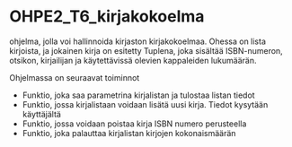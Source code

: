 ﻿# OHPE2_T6_kirjakokoelma
ohjelma, jolla voi hallinnoida kirjaston kirjakokoelmaa. Ohessa on lista kirjoista, ja jokainen kirja on esitetty Tuplena, joka sisältää ISBN-numeron, otsikon, kirjailijan ja käytettävissä olevien kappaleiden lukumäärän.

Ohjelmassa on seuraavat toiminnot
- Funktio, joka saa parametrina kirjalistan ja tulostaa listan tiedot
- Funktio, jossa kirjalistaan voidaan lisätä uusi kirja. Tiedot kysytään käyttäjältä
- Funktio, jossa voidaan poistaa kirja ISBN numero perusteella
- Funktio, joka palauttaa kirjalistan kirjojen kokonaismäärän
